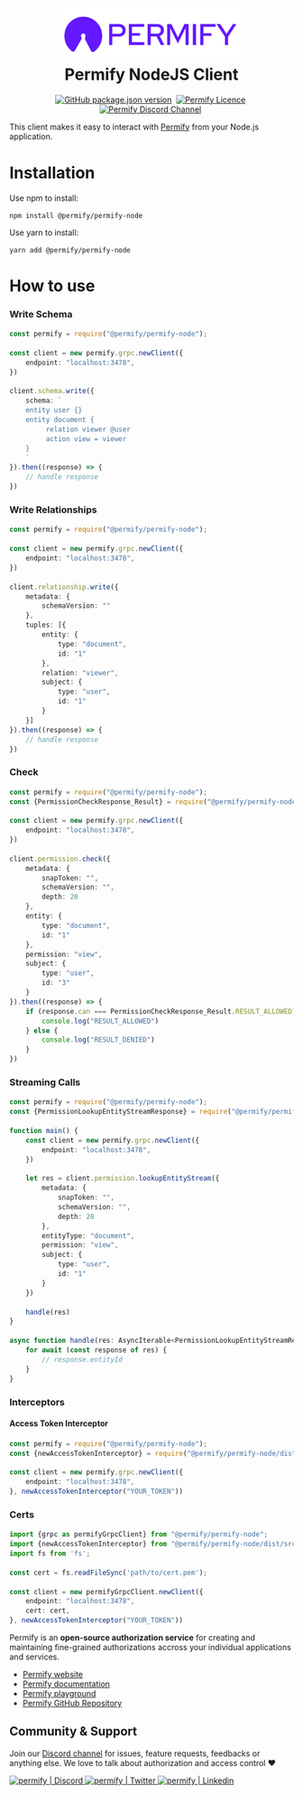 <h1 align="center">
    <img src="https://raw.githubusercontent.com/Permify/permify/master/assets/permify-logo.svg" alt="Permify logo" width="336px" /><br />
    Permify NodeJS Client
</h1>

<p align="center">
    <a href="https://github.com/Permify/permify" target="_blank"><img src="https://img.shields.io/github/package-json/v/permify/permify-node?style=for-the-badge" alt="GitHub package.json version" /></a>&nbsp;
    <a href="https://github.com/Permify/permify" target="_blank"><img src="https://img.shields.io/github/license/Permify/permify?style=for-the-badge" alt="Permify Licence" /></a>&nbsp;
    <a href="https://discord.gg/MJbUjwskdH" target="_blank"><img src="https://img.shields.io/discord/950799928047833088?style=for-the-badge&logo=discord&label=DISCORD" alt="Permify Discord Channel" /></a>&nbsp;
</p>

This client makes it easy to interact with [Permify](https://github.com/Permify/permify) from your Node.js application.

# Installation

Use npm to install:

```shell
npm install @permify/permify-node
```

Use yarn to install:

```shell
yarn add @permify/permify-node
```

# How to use

### Write Schema

```typescript
const permify = require("@permify/permify-node");

const client = new permify.grpc.newClient({
    endpoint: "localhost:3478",
})

client.schema.write({
    schema: `
    entity user {}
    entity document {
         relation viewer @user
         action view = viewer
    }
    `
}).then((response) => {
    // handle response
})
```

### Write Relationships

```typescript
const permify = require("@permify/permify-node");

const client = new permify.grpc.newClient({
    endpoint: "localhost:3478",
})

client.relationship.write({
    metadata: {
        schemaVersion: ""
    },
    tuples: [{
        entity: {
            type: "document",
            id: "1"
        },
        relation: "viewer",
        subject: {
            type: "user",
            id: "1"
        }
    }]
}).then((response) => {
    // handle response
})
```

### Check

```typescript
const permify = require("@permify/permify-node");
const {PermissionCheckResponse_Result} = require("@permify/permify-node/dist/src/grpc/generated/base/v1/service");

const client = new permify.grpc.newClient({
    endpoint: "localhost:3478",
})

client.permission.check({
    metadata: {
        snapToken: "",
        schemaVersion: "",
        depth: 20
    },
    entity: {
        type: "document",
        id: "1"
    },
    permission: "view",
    subject: {
        type: "user",
        id: "3"
    }
}).then((response) => {
    if (response.can === PermissionCheckResponse_Result.RESULT_ALLOWED) {
        console.log("RESULT_ALLOWED")
    } else {
        console.log("RESULT_DENIED")
    }
})
```

### Streaming Calls

```typescript
const permify = require("@permify/permify-node");
const {PermissionLookupEntityStreamResponse} = require("@permify/permify-node/dist/src/grpc/generated/base/v1/service");

function main() {
    const client = new permify.grpc.newClient({
        endpoint: "localhost:3478",
    })

    let res = client.permission.lookupEntityStream({
        metadata: {
            snapToken: "",
            schemaVersion: "",
            depth: 20
        },
        entityType: "document",
        permission: "view",
        subject: {
            type: "user",
            id: "1"
        }
    })

    handle(res)
}

async function handle(res: AsyncIterable<PermissionLookupEntityStreamResponse>) {
    for await (const response of res) {
        // response.entityId
    }
}
```

### Interceptors

#### Access Token Interceptor

```typescript
const permify = require("@permify/permify-node");
const {newAccessTokenInterceptor} = require("@permify/permify-node/dist/src/grpc");

const client = new permify.grpc.newClient({
    endpoint: "localhost:3478",
}, newAccessTokenInterceptor("YOUR_TOKEN"))
```

### Certs

```typescript
import {grpc as permifyGrpcClient} from "@permify/permify-node";
import {newAccessTokenInterceptor} from "@permify/permify-node/dist/src/grpc";
import fs from 'fs';

const cert = fs.readFileSync('path/to/cert.pem');

const client = new permifyGrpcClient.newClient({
    endpoint: "localhost:3478",
    cert: cert,
}, newAccessTokenInterceptor("YOUR_TOKEN"))
```

Permify is an **open-source authorization service** for creating and maintaining fine-grained authorizations accross
your individual applications and services.

* [Permify website](https://permify.co)
* [Permify documentation](https://docs.permify.co/docs/intro)
* [Permify playground](https://play.permify.co)
* [Permify GitHub Repository](https://github.com/Permify/permify)

## Community & Support

Join our [Discord channel](https://discord.gg/MJbUjwskdH) for issues, feature requests, feedbacks or anything else. We
love to talk about authorization and access control :heart:

<p align="left">
<a href="https://discord.gg/MJbUjwskdH">
 <img height="70px" width="70px" alt="permify | Discord" src="https://user-images.githubusercontent.com/39353278/187209316-3d01a799-c51b-4eaa-8f52-168047078a14.png" />
</a>
<a href="https://twitter.com/GetPermify">
  <img height="70px" width="70px" alt="permify | Twitter" src="https://user-images.githubusercontent.com/39353278/187209323-23f14261-d406-420d-80eb-1aa707a71043.png"/>
</a>
<a href="https://www.linkedin.com/company/permifyco">
  <img height="70px" width="70px" alt="permify | Linkedin" src="https://user-images.githubusercontent.com/39353278/187209321-03293a24-6f63-4321-b362-b0fc89fdd879.png" />
</a>
</p>

